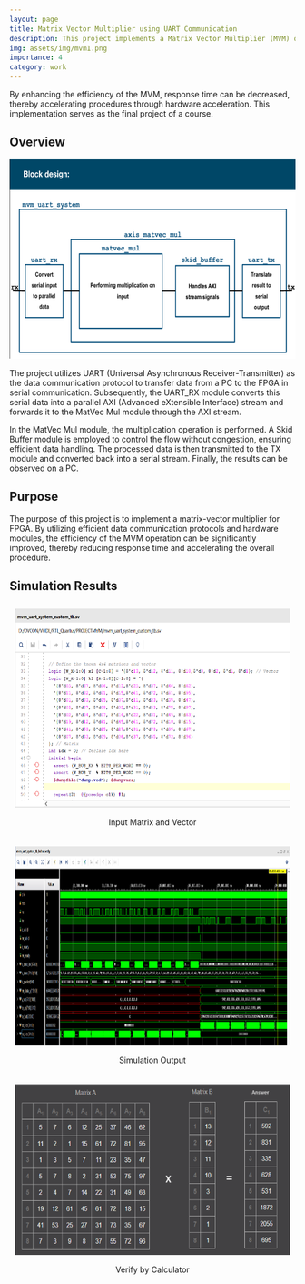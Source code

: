 ```yaml
---
layout: page
title: Matrix Vector Multiplier using UART Communication
description: This project implements a Matrix Vector Multiplier (MVM) on an FPGA, a component commonly employed in convolutional neural networks (CNNs) for deep learning applications.
img: assets/img/mvm1.png
importance: 4
category: work
---
```


By enhancing the efficiency of the MVM, response time can be decreased, thereby accelerating procedures through hardware acceleration. This implementation serves as the final project of a course.

## Overview

<img src="https://github.com/PrabathBK/Matrix_vector_mul_UART/blob/main/block_diagram.png?raw=true" alt="Block Design" width="600" height="350">

The project utilizes UART (Universal Asynchronous Receiver-Transmitter) as the data communication protocol to transfer data from a PC to the FPGA in serial communication. Subsequently, the UART_RX module converts this serial data into a parallel AXI (Advanced eXtensible Interface) stream and forwards it to the MatVec Mul module through the AXI stream.

In the MatVec Mul module, the multiplication operation is performed. A Skid Buffer module is employed to control the flow without congestion, ensuring efficient data handling. The processed data is then transmitted to the TX module and converted back into a serial stream. Finally, the results can be observed on a PC.

## Purpose

The purpose of this project is to implement a matrix-vector multiplier for FPGA. By utilizing efficient data communication protocols and hardware modules, the efficiency of the MVM operation can be significantly improved, thereby reducing response time and accelerating the overall procedure.

## Simulation Results

<div style="text-align: center;">
    <div style="display: inline-block; margin: 10px;">
        <img src="https://github.com/PrabathBK/Matrix_vector_mul_UART/blob/main/results/input.png?raw=true" alt="Input" width="600" height="350">
        <p style="text-align: center;">Input Matrix and Vector</p>
    </div>
    <div style="display: inline-block; margin: 10px;">
        <img src="https://github.com/PrabathBK/Matrix_vector_mul_UART/blob/main/results/8x8_sim.png?raw=true" alt="Simulation Output" width="600" height="350">
        <p style="text-align: center;">Simulation Output</p>
    </div>
    <div style="display: inline-block; margin: 10px;">
        <img src="https://github.com/PrabathBK/Matrix_vector_mul_UART/blob/main/results/8x8_cal.png?raw=true" alt="Verification" width="500" height="300">
        <p style="text-align: center;">Verify by Calculator</p>
    </div>
</div>

